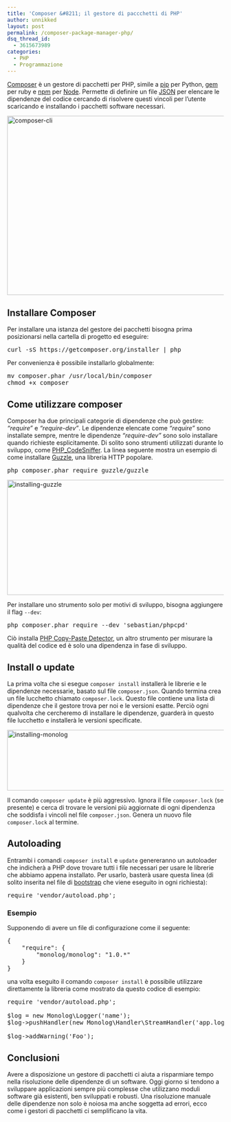```yaml
---
title: 'Composer &#8211; il gestore di paccchetti di PHP'
author: unnikked
layout: post
permalink: /composer-package-manager-php/
dsq_thread_id:
  - 3615673989
categories:
  - PHP
  - Programmazione
---
```

<div align="center">
  <!-- unnikked - responsive - header --><ins class="adsbygoogle" style="display:block" data-ad-client="ca-pub-3846608868139288" data-ad-slot="2778724254" data-ad-format="auto"></ins>
</div>

  


<a title="Composer" href="https://getcomposer.org/" target="_blank">Composer</a> è un gestore di pacchetti per PHP, simile a <a title="Python PIP" href="http://en.wikipedia.org/wiki/Pip_%28package_manager%29" target="_blank">pip</a> per Python, <a title="RubyGems" href="http://en.wikipedia.org/wiki/RubyGems" target="_blank">gem</a> per ruby e <a title="NPM" href="https://www.npmjs.com/" target="_blank">npm</a> per <a title="Come installare Node.js su Debian, Ubuntu e derivate" href="installare-node-js-su-ubuntu" target="_blank">Node</a>. Permette di definire un file <a title="Il formato JSON" href="il-formato-json" target="_blank">JSON</a> per elencare le dipendenze del codice cercando di risolvere questi vincoli per l&#8217;utente scaricando e installando i pacchetti software necessari.

<img class="aligncenter wp-image-2472 size-full" src="https://unnikked.tk/wp-content/uploads/2015/03/composer-cli.png" alt="composer-cli" width="716" height="417" />

## Installare Composer

Per installare una istanza del gestore dei pacchetti bisogna prima posizionarsi nella cartella di progetto ed eseguire:

<pre class="lang:sh decode:true ">curl -sS https://getcomposer.org/installer | php</pre>

Per convenienza è possibile installarlo globalmente:

<pre class="lang:sh decode:true ">mv composer.phar /usr/local/bin/composer
chmod +x composer</pre>

## Come utilizzare composer

Composer ha due principali categorie di dipendenze che può gestire: *&#8220;require&#8221;* e *&#8220;require-dev&#8221;*. Le dipendenze elencate come *&#8220;require&#8221;* sono installate sempre, mentre le dipendenze *&#8220;require-dev&#8221;* sono solo installare quando richieste esplicitamente. Di solito sono strumenti utilizzati durante lo sviluppo, come <a title="PHP CodeSniffer" href="https://github.com/squizlabs/PHP_CodeSniffer" target="_blank">PHP_CodeSniffer</a>. La linea seguente mostra un esempio di come installare <a title="Guzzle HTTP client" href="http://docs.guzzlephp.org/en/latest/" target="_blank">Guzzle</a>, una libreria HTTP popolare.

<pre class="lang:sh decode:true ">php composer.phar require guzzle/guzzle</pre>

<img class=" size-full wp-image-2475 aligncenter" src="https://unnikked.tk/wp-content/uploads/2015/03/installing-guzzle.png" alt="installing-guzzle" width="717" height="268" />

Per installare uno strumento solo per motivi di sviluppo, bisogna aggiungere il flag `--dev`:

<pre class="lang:sh decode:true ">php composer.phar require --dev 'sebastian/phpcpd'</pre>

Ciò installa <a title="PHP Copy Paste Detector" href="https://github.com/sebastianbergmann/phpcpd" target="_blank">PHP Copy-Paste Detector</a>, un altro strumento per misurare la qualità del codice ed è solo una dipendenza in fase di sviluppo.

## Install o update

La prima volta che si esegue `composer install` installerà le librerie e le dipendenze necessarie, basato sul file `composer.json`. Quando termina crea un file lucchetto chiamato `composer.lock`. Questo file contiene una lista di dipendenze che il gestore trova per noi e le versioni esatte. Perciò ogni qualvolta che cercheremo di installare le dipendenze, guarderà in questo file lucchetto e installerà le versioni specificate.

<img class="aligncenter size-full wp-image-2476" src="https://unnikked.tk/wp-content/uploads/2015/03/installing-monolog.png" alt="installing-monolog" width="716" height="141" />

Il comando `composer update` è più aggressivo. Ignora il file `composer.lock` (se presente) e cerca di trovare le versioni più aggiornate di ogni dipendenza che soddisfa i vincoli nel file `composer.json`. Genera un nuovo file `composer.lock` al termine.

## Autoloading

Entrambi i comandi `composer install` e `update` genereranno un autoloader che indicherà a PHP dove trovare tutti i file necessari per usare le librerie che abbiamo appena installato. Per usarlo, basterà usare questa linea (di solito inserita nel file di <a title="Bootstrapping" href="http://en.wikipedia.org/wiki/Bootstrapping" target="_blank">bootstrap</a> che viene eseguito in ogni richiesta):

<pre class="lang:php decode:true">require 'vendor/autoload.php';</pre>

### Esempio

Supponendo di avere un file di configurazione come il seguente:

<pre class="lang:js decode:true">{
    "require": {
        "monolog/monolog": "1.0.*"
    }
}</pre>

una volta eseguito il comando `composer install` è possibile utilizzare direttamente la libreria come mostrato da questo codice di esempio:

<pre class="lang:php decode:true ">require 'vendor/autoload.php';

$log = new Monolog\Logger('name');
$log-&gt;pushHandler(new Monolog\Handler\StreamHandler('app.log', Monolog\Logger::WARNING));

$log-&gt;addWarning('Foo');</pre>

## Conclusioni

Avere a disposizione un gestore di pacchetti ci aiuta a risparmiare tempo nella risoluzione delle dipendenze di un software. Oggi giorno si tendono a sviluppare applicazioni sempre più complesse che utilizzano moduli software già esistenti, ben sviluppati e robusti. Una risoluzione manuale delle dipendenze non solo è noiosa ma anche soggetta ad errori, ecco come i gestori di pacchetti ci semplificano la vita.

  


<div align="center">
  <!-- unnikked - responsive - footer --><ins class="adsbygoogle" style="display:block" data-ad-client="ca-pub-3846608868139288" data-ad-slot="4255457452" data-ad-format="auto"></ins>
</div>